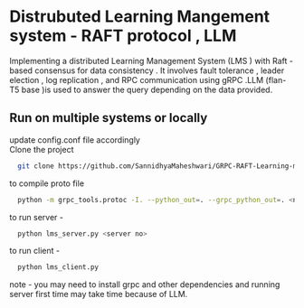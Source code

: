 
# Distrubuted Learning Mangement system - RAFT protocol , LLM

Implementing a distributed Learning Management System (LMS ) with Raft -based consensus for data consistency . It involves fault
tolerance , leader election , log replication , and RPC communication using gRPC .LLM (flan-T5 base )is used to answer the query
depending on the data provided.


## Run on multiple systems or locally
update config.conf file accordingly
<br/>
Clone the project

```bash
  git clone https://github.com/SannidhyaMaheshwari/GRPC-RAFT-Learning-management-System.git
```

to compile proto file

```bash
  python -m grpc_tools.protoc -I. --python_out=. --grpc_python_out=. <name>.proto

```

to run server - 


```bash
  python lms_server.py <server no>
```

to run client - 

```bash
  python lms_client.py
```

note - you may need to install grpc and other dependencies and running server first time may take time because of LLM.

